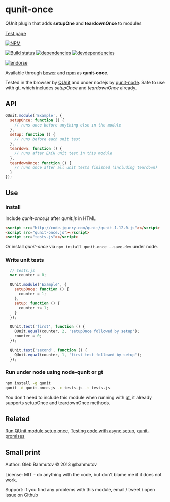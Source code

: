 # qunit-once

QUnit plugin that adds **setupOne** and **teardownOnce** to modules

[Test page](http://glebbahmutov.com/qunit-once/)

[![NPM][qunit-once-icon]][qunit-once-url]

[![Build status][qunit-once-ci-image]][qunit-once-ci-url]
[![dependencies][qunit-once-dependencies-image]][qunit-once-dependencies-url]
[![devdependencies][qunit-once-devdependencies-image]][qunit-once-devdependencies-url]

[![endorse][endorse-image]][endorse-url]

Available through [bower](http://sindresorhus.com/bower-components/) and
[npm](https://npmjs.org/package/qunit-once) as **qunit-once**.

Tested in the browser by [QUnit](http://qunitjs.com/) and
under nodejs by [qunit-node](https://github.com/kof/node-qunit).
Safe to use with [gt](https://github.com/bahmutov/gt),
which includes *setupOnce* and *teardownOnce* already.

## API

```javascript
QUnit.module('Example', {
  setupOnce: function () {
    // runs once before anything else in the module
  },
  setup: function () {
    // runs before each unit test
  },
  teardown: function () {
    // runs after EACH unit test in this module
  },
  teardownOnce: function () {
    // runs once after all unit tests finished (including teardown)
  }
});
```

## Use

### install

Include *qunit-once.js* after *qunit.js* in HTML

```html
<script src="http://code.jquery.com/qunit/qunit-1.12.0.js"></script>
<script src="qunit-once.js"></script>
<script src="tests.js"></script>
```

Or install *qunit-once* via `npm install qunit-once --save-dev` under node.

### Write unit tests

```javascript
  // tests.js
  var counter = 0;

  QUnit.module('Example', {
    setupOnce: function () {
      counter = 1;
    },
    setup: function () {
      counter += 1;
    }
  });

  QUnit.test('first', function () {
    QUnit.equal(counter, 2, 'setupOnce followed by setup');
    counter = 0;
  });

  QUnit.test('second', function () {
    QUnit.equal(counter, 1, 'first test followed by setup');
  });
```

### Run under node using node-qunit or gt

```sh
npm install -g qunit
qunit -d qunit-once.js -c tests.js -t tests.js
```

You don't need to include this module when running with
[gt](https://github.com/bahmutov/gt),
it already supports setupOnce and teardownOnce methods.

## Related

[Run QUnit module setup once](http://bahmutov.calepin.co/run-qunit-module-setup-once.html),
[Testing code with async setup](http://bahmutov.calepin.co/testing-module-with-async-setup-code.html),
[qunit-promises](https://github.com/bahmutov/qunit-promises)

## Small print

Author: Gleb Bahmutov &copy; 2013 @bahmutov

License: MIT - do anything with the code, but don't blame me if it does not work.

Support: if you find any problems with this module, email / tweet / open issue on Github

[qunit-once-icon]: https://nodei.co/npm/qunit-once.png?downloads=true
[qunit-once-url]: https://npmjs.org/package/qunit-once
[qunit-once-ci-image]: https://travis-ci.org/bahmutov/qunit-once.png?branch=master
[qunit-once-ci-url]: https://travis-ci.org/bahmutov/qunit-once
[qunit-once-dependencies-image]: https://david-dm.org/bahmutov/qunit-once.png
[qunit-once-dependencies-url]: https://david-dm.org/bahmutov/qunit-once
[qunit-once-devdependencies-image]: https://david-dm.org/bahmutov/qunit-once/dev-status.png
[qunit-once-devdependencies-url]: https://david-dm.org/bahmutov/qunit-once#info=devDependencies
[endorse-image]: https://api.coderwall.com/bahmutov/endorsecount.png
[endorse-url]: https://coderwall.com/bahmutov
